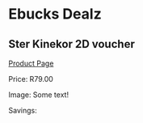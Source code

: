 
# Ebucks Dealz
## Ster Kinekor 2D voucher
[Product Page](https://www.ebucks.com/web/shop/productSelected.do?prodId=510894829&catId=227677169)

Price: R79.00

Image: Some text!

Savings: 


	